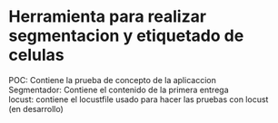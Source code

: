 # Herramienta para realizar segmentacion y etiquetado de celulas
POC: Contiene la prueba de concepto de la aplicaccion </br>
Segmentador: Contiene el contenido de la primera entrega  </br>
locust: contiene el locustfile usado para hacer las pruebas con locust </br>
(en desarrollo)
